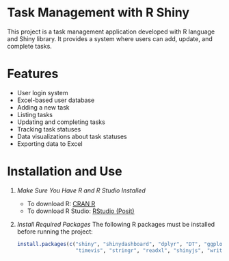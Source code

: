 # Task Management with R Shiny

This project is a task management application developed with R language and Shiny library. It provides a system where users can add, update, and complete tasks.

# Features

- User login system
- Excel-based user database
- Adding a new task
- Listing tasks
- Updating and completing tasks
- Tracking task statuses
- Data visualizations about task statuses
- Exporting data to Excel

# Installation and Use

1. *Make Sure You Have R and R Studio Installed*
   - To download R: [CRAN R](https://cran.r-project.org/)
   - To download R Studio: [RStudio (Posit)](https://posit.co/download/rstudio-desktop/)

2. *Install Required Packages* 
   The following R packages must be installed before running the project:
   ```r
   install.packages(c("shiny", "shinydashboard", "dplyr", "DT", "ggplot2", "plotly", 
                      "timevis", "stringr", "readxl", "shinyjs", "writexl"))

